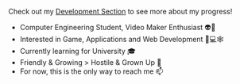 Check out my [Development Section](https://github.com/raducornea/Development) to see more about my progress!

- Computer Engineering Student, Video Maker Enthusiast 👽🎥
- Interested in Game, Applications and Web Development 📱💻🕸️
- Currently learning for University 🎓
- Friendly & Growing > Hostile & Grown Up 💞️ 
- For now, this is the only way to reach me 📫

<!---
raducornea/raducornea is a ✨ special ✨ repository because its `README.md` (this file) appears on your GitHub profile.
You can click the Preview link to take a look at your changes.
--->
